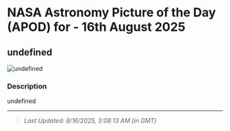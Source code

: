 
# NASA Astronomy Picture of the Day (APOD) for - 16th August 2025
## undefined

![undefined](undefined)

### Description
undefined

---
> _Last Updated: 8/16/2025, 3:08:13 AM (in GMT)_
